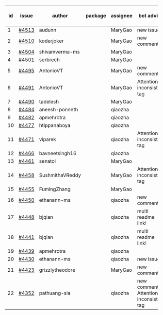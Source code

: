 | id | issue | author | package | assignee | bot advice | created date of issue | target release date | date from target |
| ------ | ------ | ------ | ------ | ------ | ------ | ------ | ------ | :-----: |
| 1 | [#4513](https://github.com/Azure/sdk-release-request/issues/4513) | audunn |  | MaryGao | new issue. | 09-08 | 10-27 |  |
| 2 | [#4510](https://github.com/Azure/sdk-release-request/issues/4510) | koderjoker |  | MaryGao | new comment. | 09-07 | 09-22 |  |
| 3 | [#4504](https://github.com/Azure/sdk-release-request/issues/4504) | shivamverma-ms |  | MaryGao |  | 09-06 | 09-22 |  |
| 4 | [#4501](https://github.com/Azure/sdk-release-request/issues/4501) | serbrech |  | MaryGao |  | 09-06 | 09-22 |  |
| 5 | [#4495](https://github.com/Azure/sdk-release-request/issues/4495) | AntonioVT |  | MaryGao | new comment. | 09-05 | 09-22 |  |
| 6 | [#4491](https://github.com/Azure/sdk-release-request/issues/4491) | AntonioVT |  | MaryGao | Attention to inconsistent tag | 09-05 | 09-22 |  |
| 7 | [#4490](https://github.com/Azure/sdk-release-request/issues/4490) | tadelesh |  | MaryGao |  | 09-05 | 09-22 |  |
| 8 | [#4484](https://github.com/Azure/sdk-release-request/issues/4484) | aneesh-ponneth |  | qiaozha |  | 08-31 | 09-22 |  |
| 9 | [#4482](https://github.com/Azure/sdk-release-request/issues/4482) | apmehrotra |  | qiaozha |  | 08-30 | 09-22 |  |
| 10 | [#4477](https://github.com/Azure/sdk-release-request/issues/4477) | htippanaboya |  | qiaozha |  | 08-29 | 09-22 |  |
| 11 | [#4471](https://github.com/Azure/sdk-release-request/issues/4471) | viparek |  | qiaozha | Attention to inconsistent tag | 08-29 | 09-22 |  |
| 12 | [#4466](https://github.com/Azure/sdk-release-request/issues/4466) | bavneetsingh16 |  | qiaozha |  | 08-28 | 09-22 |  |
| 13 | [#4461](https://github.com/Azure/sdk-release-request/issues/4461) | senatol |  | MaryGao |  | 08-23 | 09-22 |  |
| 14 | [#4458](https://github.com/Azure/sdk-release-request/issues/4458) | SushmithaVReddy |  | MaryGao | Attention to inconsistent tag | 08-23 | 09-22 |  |
| 15 | [#4455](https://github.com/Azure/sdk-release-request/issues/4455) | FumingZhang |  | MaryGao |  | 08-23 | 09-22 |  |
| 16 | [#4450](https://github.com/Azure/sdk-release-request/issues/4450) | ethanann-ms |  | qiaozha | new comment. | 08-17 | 09-22 |  |
| 17 | [#4448](https://github.com/Azure/sdk-release-request/issues/4448) | bjqian |  | qiaozha | multi readme link! | 08-17 | 09-22 |  |
| 18 | [#4441](https://github.com/Azure/sdk-release-request/issues/4441) | bjqian |  | qiaozha | multi readme link! | 08-17 | 09-22 |  |
| 19 | [#4439](https://github.com/Azure/sdk-release-request/issues/4439) | apmehrotra |  | qiaozha |  | 08-16 | 09-22 |  |
| 20 | [#4430](https://github.com/Azure/sdk-release-request/issues/4430) | ethanann-ms |  | qiaozha | new issue. | 08-15 | 09-22 |  |
| 21 | [#4423](https://github.com/Azure/sdk-release-request/issues/4423) | grizzlytheodore |  | MaryGao | new comment. | 08-12 | 09-22 |  |
| 22 | [#4352](https://github.com/Azure/sdk-release-request/issues/4352) | pathuang-sia |  | qiaozha | new comment. Attention to inconsistent tag | 07-20 | 09-22 |  |
